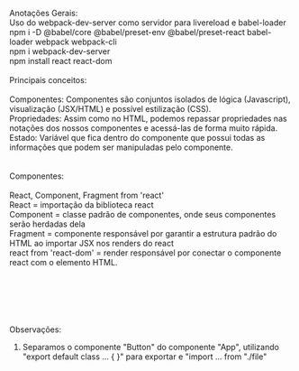 Anotações Gerais:
<br>
Uso do webpack-dev-server como servidor para livereload e babel-loader<br>
npm i -D @babel/core @babel/preset-env @babel/preset-react babel-loader webpack webpack-cli<br>
npm i webpack-dev-server<br>
npm install react react-dom<br>
<br>
Principais conceitos:<br>
<br>
Componentes: Componentes são conjuntos isolados de lógica (Javascript), visualização (JSX/HTML) e possível estilização (CSS).<br>
Propriedades: Assim como no HTML, podemos repassar propriedades nas notações dos nossos componentes e acessá-las de forma muito rápida.<br>
Estado: Variável que fica dentro do componente que possui todas as informações que podem ser manipuladas pelo componente.<br>
<br>
<br>
Componentes:<br> 
<br>
React, Component, Fragment from 'react'<br>
React = importação da biblioteca react<br>
Component = classe padrão de componentes, onde seus componentes serão herdadas dela<br>
Fragment = componente responsável por garantir a estrutura padrão do HTML ao importar JSX nos renders do react<br>
react from 'react-dom' = render responsável por conectar o componente react com o elemento HTML. <br>
<br>
<br>
<br>
<br>
<br>
<br>
Observações:<br>
1. Separamos o componente "Button" do componente "App", utilizando "export default class ... { }" para exportar e "import ... from "./file"<br>
